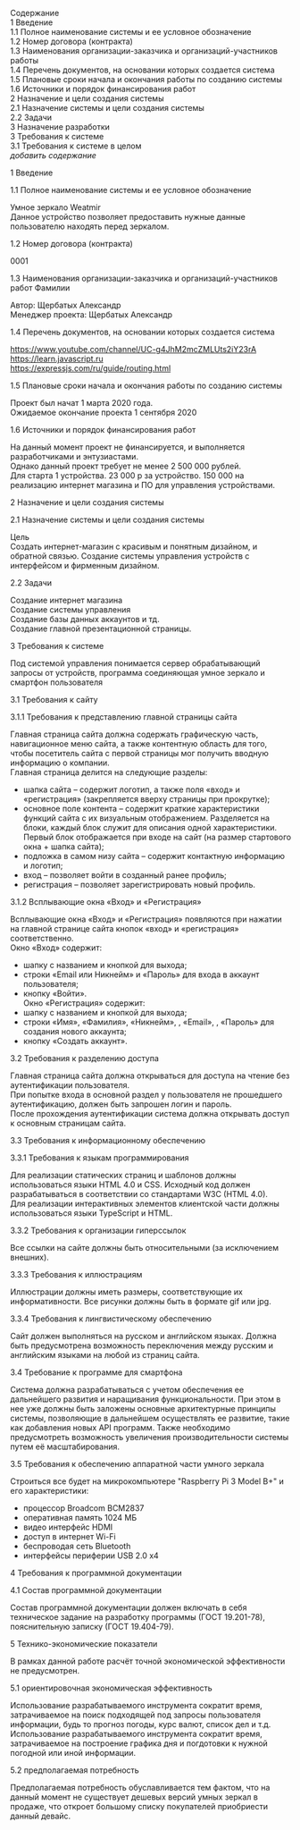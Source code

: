 ﻿Содержание  
1 Введение  
1.1 Полное наименование системы и ее условное обозначение  
1.2 Номер договора (контракта)  
1.3 Наименования организации-заказчика и организаций-участников работы  
1.4 Перечень документов, на основании которых создается система  
1.5 Плановые сроки начала и окончания работы по созданию системы  
1.6 Источники и порядок финансирования работ  
2 Назначение и цели создания системы  
2.1 Назначение системы и цели создания системы  
2.2 Задачи  
3 Назначение разработки   
3 Требования к системе  
3.1 Требования к системе в целом  
*добавить содержание*


1 Введение  

1.1 Полное наименование системы и ее условное обозначение  

Умное зеркало Weatmir  
Данное устройство позволяет предоставить нужные данные пользователю находять перед зеркалом.  

1.2 Номер договора (контракта)   

0001  

1.3 Наименования организации-заказчика и организаций-участников работ Фамилии  

Автор:	Щербатых Александр  
Менеджер проекта: Щербатых Александр  

1.4 Перечень документов, на основании которых создается система  

https://www.youtube.com/channel/UC-g4JhM2mcZMLUts2iY23rA  
https://learn.javascript.ru  
https://expressjs.com/ru/guide/routing.html  

1.5 Плановые сроки начала и окончания работы по созданию системы  

Проект был начат 1 марта 2020 года.   
Ожидаемое окончание проекта 1 сентября 2020  

1.6 Источники и порядок финансирования работ  

На данный момент проект не финансируется, и выполняется разработчиками и энтузиастами.  
Однако данный проект требует не менее 2 500 000 рублей.  
Для старта 1 устройства. 23 000 р за устройство. 150 000 на реализацию интернет магазина и ПО для управления устройствами.  

2 Назначение и цели создания системы  

2.1 Назначение системы и цели создания системы  

Цель  
Создать интернет-магазин с красивым и понятным дизайном, и обратной связью.  Создание системы управления устройств с интерфейсом и фирменным дизайном.   

2.2 Задачи  

Создание интернет магазина  
Создание системы управления  
Создание базы данных аккаунтов и тд.  
Создание главной презентационной страницы.

3 Требования к системе  

Под системой управления понимается сервер обрабатывающий запросы от устройств, программа соединяющая умное зеркало и смартфон пользователя  

3.1 Требования к сайту  

3.1.1 Требования к представлению главной страницы сайта  

Главная страница сайта должна содержать графическую часть, навигационное меню сайта, а также контентную область для того, чтобы
посетитель сайта с первой страницы мог получить вводную информацию о компании.  
Главная страница делится на следующие разделы:  
- шапка сайта – содержит логотип, а также поля «вход» и «регистрация»
(закрепляется вверху страницы при прокрутке);
- основное поле контента – содержит краткие характеристики функций сайта
с их визуальным отображением. Разделяется на блоки, каждый блок служит
для описания одной характеристики. Первый блок отображается при входе на
сайт (на размер стартового окна + шапка сайта);
- подложка в самом низу сайта – содержит контактную информацию и логотип;
- вход – позволяет войти в созданный ранее профиль;
- регистрация – позволяет зарегистрировать новый профиль.  

3.1.2 Всплывающие окна «Вход» и «Регистрация»  

Всплывающие окна «Вход» и «Регистрация» появляются при нажатии на
главной странице сайта кнопок «вход» и «регистрация» соответственно.  
Окно «Вход» содержит:
- шапку с названием и кнопкой для выхода;
- строки «Email или Никнейм» и «Пароль» для входа в аккаунт пользователя;
- кнопку «Войти».  
Окно «Регистрация» содержит:  
- шапку с названием и кнопкой для выхода;
- строки «Имя», «Фамилия», «Никнейм», , «Email», , «Пароль» для создания нового аккаунта;
- кнопку «Создать аккаунт».  

3.2 Требования к разделению доступа  

Главная страница сайта должна открываться для доступа на чтение без аутентификации пользователя.  
При попытке входа в основной раздел у пользователя не прошедшего аутентификацию, должен быть запрошен логин и пароль.  
После прохождения аутентификации система должна открывать доступ к основным страницам сайта.  

3.3 Требования к информационному обеспечению  

3.3.1 Требования к языкам программирования  

Для реализации статических страниц и шаблонов должны использоваться
языки HTML 4.0 и CSS. Исходный код должен разрабатываться в соответствии со стандартами W3C (HTML 4.0).  
Для реализации интерактивных элементов клиентской части должны использоваться языки TypeScript и HTML.  

3.3.2 Требования к организации гиперссылок  

Все ссылки на сайте должны быть относительными (за исключением
внешних).  

3.3.3 Требования к иллюстрациям  

Иллюстрации должны иметь размеры, соответствующие их
информативности. Все рисунки должны быть в формате gif или jpg.  

3.3.4 Требования к лингвистическому обеспечению  

Сайт должен выполняться на русском и английском языках. Должна быть
предусмотрена возможность переключения между русским и английским
языками на любой из страниц сайта.  

3.4 Требование к программе для смартфона  

Система должна разрабатываться с учетом обеспечения ее дальнейшего
развития и наращивания функциональности. При этом в нее уже должны быть
заложены основные архитектурные принципы системы, позволяющие в
дальнейшем осуществлять ее развитие, такие как добавления новых API программ. Также необходимо предусмотреть возможность увеличения производительности системы путем её масштабирования.  

3.5 Требования к обеспечению аппаратной части умного зеркала  

Строиться все будет на микрокомпьютере "Raspberry Pi 3 Model B+" и его характеристики:
- процессор Broadcom BCM2837
- оперативная память 1024 МБ
- видео интерфейс HDMI
- доступ в интернет Wi-Fi
- беспроводая сеть Bluetooth
- интерфейсы периферии USB 2.0 x4  

4 Требования к программной документации  

4.1 Состав программной документации  

Состав программной документации должен включать в себя техническое
задание на разработку программы (ГОСТ 19.201-78), пояснительную записку
(ГОСТ 19.404-79).

5 Технико-экономические показатели

В рамках данной работе расчёт точной экономической эффективности не
предусмотрен.

5.1 ориентировочная экономическая эффективность

Использование разрабатываемого инструмента сократит время,
затрачиваемое на поиск подходящей под запросы пользователя информации, будь то прогноз погоды, курс валют, список дел и т.д. Использование разрабатываемого инструмента сократит время, затрачиваемое на построение графика дня и погдотовки к нужной погодной или иной информации.

5.2 предполагаемая потребность

Предполагаемая потребность обуславливается тем фактом, что на данный
момент не существует дешевых версий умных зеркал в продаже, что откроет большому списку покупателей приобриести данный девайс.
